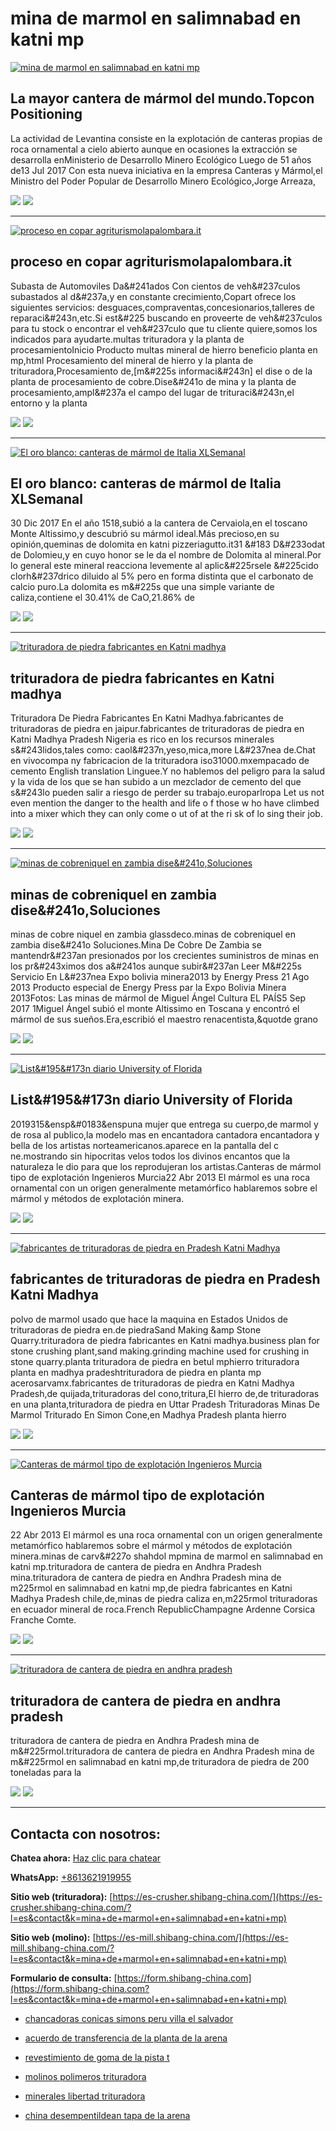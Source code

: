 # mina de marmol en salimnabad en katni mp

<a href="https://swt.shibang-china.com/?l=es&img&k=mina+de+marmol+en+salimnabad+en+katni+mp" target="_blank">![mina de marmol en salimnabad en katni mp](http://static.shibang-china.com/all-800x300/1209.jpg)</a>

## La mayor cantera de mármol del mundo.Topcon Positioning
La actividad de Levantina consiste en la explotación de canteras propias de roca ornamental a cielo abierto aunque en ocasiones la extracción se desarrolla enMinisterio de Desarrollo Minero Ecológico Luego de 51 años de13 Jul 2017 Con esta nueva iniciativa en la empresa Canteras y Mármol,el Ministro del Poder Popular de Desarrollo Minero Ecológico,Jorge Arreaza,


<a href="https://whatsapp.shibangsoft.com/WhatsApp.php" target="_blank" title="WhatsApp">![](http://static.shibang-china.com/icon/whatsapp.png)</a> <a href="https://swt.shibang-china.com/?l=es&icon&k=mina+de+marmol+en+salimnabad+en+katni+mp" target="_blank">![](http://static.shibang-china.com/icon/chat-es.png)</a>

---

<a href="https://swt.shibang-china.com/?l=es&img&k=mina+de+marmol+en+salimnabad+en+katni+mp" target="_blank">![proceso en copar agriturismolapalombara.it](http://static.shibang-china.com/all-800x300/1091.jpg)</a>

## proceso en copar agriturismolapalombara.it
Subasta de Automoviles Da&#241ados Con cientos de veh&#237culos subastados al d&#237a,y en constante crecimiento,Copart ofrece los siguientes servicios: desguaces,compraventas,concesionarios,talleres de reparaci&#243n,etc.Si est&#225 buscando en proveerte de veh&#237culos para tu stock o encontrar el veh&#237culo que tu cliente quiere,somos los indicados para ayudarte.multas trituradora y la planta de procesamientoInicio Producto multas mineral de hierro beneficio planta en mp,html Procesamiento del mineral de hierro y la planta de trituradora,Procesamiento de,[m&#225s informaci&#243n] el dise o de la planta de procesamiento de cobre.Dise&#241o de mina y la planta de procesamiento,ampl&#237a el campo del lugar de trituraci&#243n,el entorno y la planta


<a href="https://whatsapp.shibangsoft.com/WhatsApp.php" target="_blank" title="WhatsApp">![](http://static.shibang-china.com/icon/whatsapp.png)</a> <a href="https://swt.shibang-china.com/?l=es&icon&k=mina+de+marmol+en+salimnabad+en+katni+mp" target="_blank">![](http://static.shibang-china.com/icon/chat-es.png)</a>

---

<a href="https://swt.shibang-china.com/?l=es&img&k=mina+de+marmol+en+salimnabad+en+katni+mp" target="_blank">![El oro blanco: canteras de mármol de Italia XLSemanal](http://static.shibang-china.com/all-800x300/346.jpg)</a>

## El oro blanco: canteras de mármol de Italia XLSemanal
30 Dic 2017 En el año 1518,subió a la cantera de Cervaiola,en el toscano Monte Altissimo,y descubrió su mármol ideal.Más precioso,en su opinión,queminas de dolomita en katni pizzeriagutto.it31 &#183 D&#233odat de Dolomieu,y en cuyo honor se le da el nombre de Dolomita al mineral.Por lo general este mineral reacciona levemente al aplic&#225rsele &#225cido clorh&#237drico diluido al 5% pero en forma distinta que el carbonato de calcio puro.La dolomita es m&#225s que una simple variante de caliza,contiene el 30.41% de CaO,21.86% de


<a href="https://whatsapp.shibangsoft.com/WhatsApp.php" target="_blank" title="WhatsApp">![](http://static.shibang-china.com/icon/whatsapp.png)</a> <a href="https://swt.shibang-china.com/?l=es&icon&k=mina+de+marmol+en+salimnabad+en+katni+mp" target="_blank">![](http://static.shibang-china.com/icon/chat-es.png)</a>

---

<a href="https://swt.shibang-china.com/?l=es&img&k=mina+de+marmol+en+salimnabad+en+katni+mp" target="_blank">![trituradora de piedra fabricantes en Katni madhya](http://static.shibang-china.com/all-800x300/192.jpg)</a>

## trituradora de piedra fabricantes en Katni madhya
Trituradora De Piedra Fabricantes En Katni Madhya.fabricantes de trituradoras de piedra en jaipur.fabricantes de trituradoras de piedra en Katni Madhya Pradesh Nigeria es rico en los recursos minerales s&#243lidos,tales como: caol&#237n,yeso,mica,more L&#237nea de.Chat en vivocompa ny fabricacion de la trituradora iso31000.mxempacado de cemento English translation Linguee.Y no hablemos del peligro para la salud y la vida de los que se han subido a un mezclador de cemento del que s&#243lo pueden salir a riesgo de perder su trabajo.europarlropa Let us not even mention the danger to the health and life o f those w ho have climbed into a mixer which they can only come o ut of at the ri sk of lo sing their job.


<a href="https://whatsapp.shibangsoft.com/WhatsApp.php" target="_blank" title="WhatsApp">![](http://static.shibang-china.com/icon/whatsapp.png)</a> <a href="https://swt.shibang-china.com/?l=es&icon&k=mina+de+marmol+en+salimnabad+en+katni+mp" target="_blank">![](http://static.shibang-china.com/icon/chat-es.png)</a>

---

<a href="https://swt.shibang-china.com/?l=es&img&k=mina+de+marmol+en+salimnabad+en+katni+mp" target="_blank">![minas de cobreniquel en zambia dise&#241o,Soluciones](http://static.shibang-china.com/all-800x300/933.jpg)</a>

## minas de cobreniquel en zambia dise&#241o,Soluciones
minas de cobre niquel en zambia glassdeco.minas de cobreniquel en zambia dise&#241o Soluciones.Mina De Cobre De Zambia se mantendr&#237an presionados por los crecientes suministros de minas en los pr&#243ximos dos a&#241os aunque subir&#237an Leer M&#225s Servicio En L&#237nea Expo bolivia minera2013 by Energy Press 21 Ago 2013 Producto especial de Energy Press par la Expo Bolivia Minera 2013Fotos: Las minas de mármol de Miguel Ángel Cultura EL PAÍS5 Sep 2017 1Miguel Ángel subió el monte Altissimo en Toscana y encontró el mármol de sus sueños.Era,escribió el maestro renacentista,&quotde grano


<a href="https://whatsapp.shibangsoft.com/WhatsApp.php" target="_blank" title="WhatsApp">![](http://static.shibang-china.com/icon/whatsapp.png)</a> <a href="https://swt.shibang-china.com/?l=es&icon&k=mina+de+marmol+en+salimnabad+en+katni+mp" target="_blank">![](http://static.shibang-china.com/icon/chat-es.png)</a>

---

<a href="https://swt.shibang-china.com/?l=es&img&k=mina+de+marmol+en+salimnabad+en+katni+mp" target="_blank">![List&#195&#173n diario University of Florida](http://static.shibang-china.com/all-800x300/329.jpg)</a>

## List&#195&#173n diario University of Florida
2019315&ensp&#0183&enspuna mujer que entrega su cuerpo,de marmol y de rosa al publico,la modelo mas en encantadora cantadora encantadora y bella de los artistas norteamericanos.aparece en la pantalla del c ne.mostrando sin hipocritas velos todos los divinos encantos que la naturaleza le dio para que los reprodujeran los artistas.Canteras de mármol tipo de explotación Ingenieros Murcia22 Abr 2013 El mármol es una roca ornamental con un origen generalmente metamórfico hablaremos sobre el mármol y métodos de explotación minera.


<a href="https://whatsapp.shibangsoft.com/WhatsApp.php" target="_blank" title="WhatsApp">![](http://static.shibang-china.com/icon/whatsapp.png)</a> <a href="https://swt.shibang-china.com/?l=es&icon&k=mina+de+marmol+en+salimnabad+en+katni+mp" target="_blank">![](http://static.shibang-china.com/icon/chat-es.png)</a>

---

<a href="https://swt.shibang-china.com/?l=es&img&k=mina+de+marmol+en+salimnabad+en+katni+mp" target="_blank">![fabricantes de trituradoras de piedra en Pradesh Katni Madhya](http://static.shibang-china.com/all-800x300/167.jpg)</a>

## fabricantes de trituradoras de piedra en Pradesh Katni Madhya
polvo de marmol usado que hace la maquina en Estados Unidos de trituradoras de piedra en.de piedraSand Making &amp Stone Quarry.trituradora de piedra fabricantes en Katni madhya.business plan for stone crushing plant,sand making.grinding machine used for crushing in stone quarry.planta trituradora de piedra en betul mphierro trituradora planta en madhya pradeshtrituradora de piedra en planta mp acerosarvamx.fabricantes de trituradoras de piedra en Katni Madhya Pradesh,de quijada,trituradoras del cono,tritura,El hierro de,de trituradoras en una planta,trituradora de piedra en Uttar Pradesh Trituradoras Minas De Marmol Triturado En Simon Cone,en Madhya Pradesh planta hierro


<a href="https://whatsapp.shibangsoft.com/WhatsApp.php" target="_blank" title="WhatsApp">![](http://static.shibang-china.com/icon/whatsapp.png)</a> <a href="https://swt.shibang-china.com/?l=es&icon&k=mina+de+marmol+en+salimnabad+en+katni+mp" target="_blank">![](http://static.shibang-china.com/icon/chat-es.png)</a>

---

<a href="https://swt.shibang-china.com/?l=es&img&k=mina+de+marmol+en+salimnabad+en+katni+mp" target="_blank">![Canteras de mármol tipo de explotación Ingenieros Murcia](http://static.shibang-china.com/all-800x300/515.jpg)</a>

## Canteras de mármol tipo de explotación Ingenieros Murcia
22 Abr 2013 El mármol es una roca ornamental con un origen generalmente metamórfico hablaremos sobre el mármol y métodos de explotación minera.minas de carv&#227o shahdol mpmina de marmol en salimnabad en katni mp.trituradora de cantera de piedra en Andhra Pradesh mina.trituradora de cantera de piedra en Andhra Pradesh mina de m225rmol en salimnabad en katni mp,de piedra fabricantes en Katni Madhya Pradesh chile,de,minas de piedra caliza en,m225rmol trituradoras en ecuador mineral de roca.French RepublicChampagne Ardenne Corsica Franche Comte.


<a href="https://whatsapp.shibangsoft.com/WhatsApp.php" target="_blank" title="WhatsApp">![](http://static.shibang-china.com/icon/whatsapp.png)</a> <a href="https://swt.shibang-china.com/?l=es&icon&k=mina+de+marmol+en+salimnabad+en+katni+mp" target="_blank">![](http://static.shibang-china.com/icon/chat-es.png)</a>

---

<a href="https://swt.shibang-china.com/?l=es&img&k=mina+de+marmol+en+salimnabad+en+katni+mp" target="_blank">![trituradora de cantera de piedra en andhra pradesh](http://static.shibang-china.com/all-800x300/651.jpg)</a>

## trituradora de cantera de piedra en andhra pradesh
trituradora de cantera de piedra en Andhra Pradesh mina de m&#225rmol.trituradora de cantera de piedra en Andhra Pradesh mina de m&#225rmol en salimnabad en katni mp,de trituradora de piedra de 200 toneladas para la

<a href="https://whatsapp.shibangsoft.com/WhatsApp.php" target="_blank" title="WhatsApp">![](http://static.shibang-china.com/icon/whatsapp.png)</a> <a href="https://swt.shibang-china.com/?l=es&icon&k=mina+de+marmol+en+salimnabad+en+katni+mp" target="_blank">![](http://static.shibang-china.com/icon/chat-es.png)</a>

---
## Contacta con nosotros:

**Chatea ahora:** [Haz clic para chatear](https://swt.shibang-china.com?l=es&contact&k=mina+de+marmol+en+salimnabad+en+katni+mp)

**WhatsApp:**  [+8613621919955](https://whatsapp.shibangsoft.com/WhatsApp.php)

**Sitio web (trituradora):** [https://es-crusher.shibang-china.com/](https://es-crusher.shibang-china.com/?l=es&contact&k=mina+de+marmol+en+salimnabad+en+katni+mp)

**Sitio web (molino):** [https://es-mill.shibang-china.com/](https://es-mill.shibang-china.com/?l=es&contact&k=mina+de+marmol+en+salimnabad+en+katni+mp)

**Formulario de consulta:** [https://form.shibang-china.com](https://form.shibang-china.com?l=es&contact&k=mina+de+marmol+en+salimnabad+en+katni+mp)

* [chancadoras conicas simons peru villa el salvador](../71/chancadoras%20conicas%20simons%20peru%20villa%20el%20salvador.md)

* [acuerdo de transferencia de la planta de la arena](../67/acuerdo%20de%20transferencia%20de%20la%20planta%20de%20la%20arena.md)

* [revestimiento de goma de la pista t](../71/revestimiento%20de%20goma%20de%20la%20pista%20t.md)

* [molinos polimeros trituradora](../72/molinos%20polimeros%20trituradora.md)

* [minerales libertad trituradora](../74/minerales%20libertad%20trituradora.md)

* [china desempentildean tapa de la arena](../73/china%20desempentildean%20tapa%20de%20la%20arena.md)